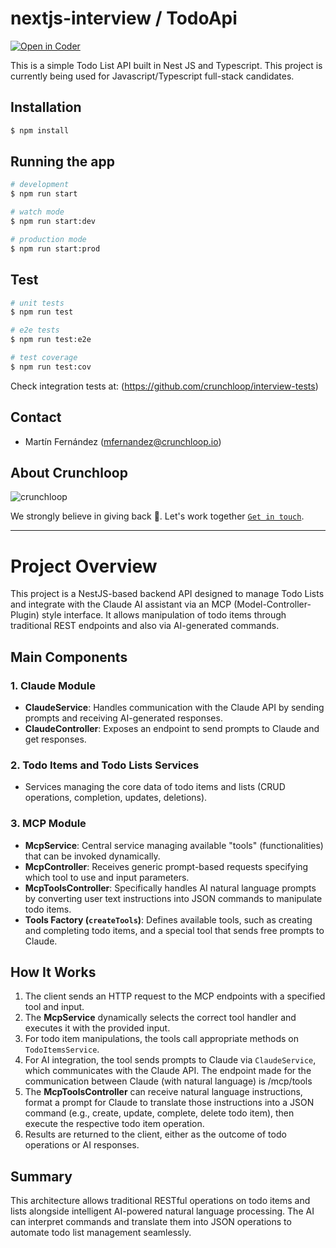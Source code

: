 # nextjs-interview / TodoApi

[![Open in Coder](https://dev.crunchloop.io/open-in-coder.svg)](https://dev.crunchloop.io/templates/fly-containers/workspace?param.Git%20Repository=git@github.com:crunchloop/nextjs-interview.git)

This is a simple Todo List API built in Nest JS and Typescript. This project is currently being used for Javascript/Typescript full-stack candidates.

## Installation

```bash
$ npm install
```

## Running the app

```bash
# development
$ npm run start

# watch mode
$ npm run start:dev

# production mode
$ npm run start:prod
```

## Test

```bash
# unit tests
$ npm run test

# e2e tests
$ npm run test:e2e

# test coverage
$ npm run test:cov
```

Check integration tests at: (https://github.com/crunchloop/interview-tests)

## Contact

- Martín Fernández (mfernandez@crunchloop.io)

## About Crunchloop

![crunchloop](https://s3.amazonaws.com/crunchloop.io/logo-blue.png)

We strongly believe in giving back :rocket:. Let's work together [`Get in touch`](https://crunchloop.io/#contact).



---

# Project Overview

This project is a NestJS-based backend API designed to manage Todo Lists and integrate with the Claude AI assistant via an MCP (Model-Controller-Plugin) style interface. It allows manipulation of todo items through traditional REST endpoints and also via AI-generated commands.

## Main Components

### 1. Claude Module  
- **ClaudeService**: Handles communication with the Claude API by sending prompts and receiving AI-generated responses.  
- **ClaudeController**: Exposes an endpoint to send prompts to Claude and get responses.

### 2. Todo Items and Todo Lists Services  
- Services managing the core data of todo items and lists (CRUD operations, completion, updates, deletions).

### 3. MCP Module  
- **McpService**: Central service managing available "tools" (functionalities) that can be invoked dynamically.  
- **McpController**: Receives generic prompt-based requests specifying which tool to use and input parameters.  
- **McpToolsController**: Specifically handles AI natural language prompts by converting user text instructions into JSON commands to manipulate todo items.  
- **Tools Factory (`createTools`)**: Defines available tools, such as creating and completing todo items, and a special tool that sends free prompts to Claude.

## How It Works

1. The client sends an HTTP request to the MCP endpoints with a specified tool and input.  
2. The **McpService** dynamically selects the correct tool handler and executes it with the provided input.  
3. For todo item manipulations, the tools call appropriate methods on `TodoItemsService`.  
4. For AI integration, the tool sends prompts to Claude via `ClaudeService`, which communicates with the Claude API. 
   The endpoint made for the communication between Claude (with natural language) is /mcp/tools
5. The **McpToolsController** can receive natural language instructions, format a prompt for Claude to translate those instructions into a JSON command (e.g., create, update, complete, delete todo item), then execute the respective todo item operation.  
6. Results are returned to the client, either as the outcome of todo operations or AI responses.

## Summary

This architecture allows traditional RESTful operations on todo items and lists alongside intelligent AI-powered natural language processing. The AI can interpret commands and translate them into JSON operations to automate todo list management seamlessly.
